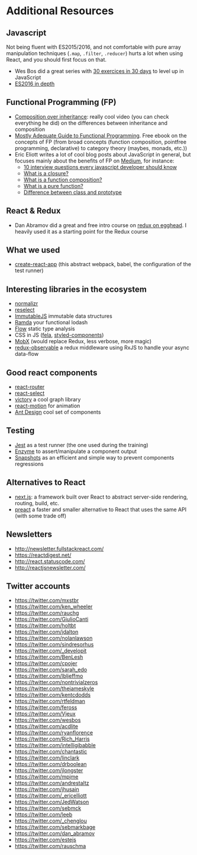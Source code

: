# Additional Resources

## Javascript
Not being fluent with ES2015/2016, and not comfortable with pure array manipulation techniques (`.map`, `.filter`, `.reducer`) hurts a lot when using React, and you should first focus on that.
- Wes Bos did a great series with [30 exercices in 30 days](https://javascript30.com/) to level up in JavaScript
- [ES2016 in depth](https://ponyfoo.com/articles/tagged/es6-in-depth)

## Functional Programming (FP)
- [Composition over inheritance](https://www.youtube.com/watch?v=wfMtDGfHWpA): really cool video (you can check everything he did) on the differences between inheritance and composition
- [Mostly Adequate Guide to Functional Programming](https://github.com/MostlyAdequate/mostly-adequate-guide). Free ebook on the concepts of FP (from broad concepts (function composition, pointfree programming, declarative) to category theory (maybes, monads, etc.))
- Eric Eliott writes a lot of cool blog posts about JavaScript in general, but focuses mainly about the benefits of FP on [Medium](https://medium.com/@_ericelliott/latest), for instance:
    - [10 interview questions every javascript developer should know](https://medium.com/javascript-scene/10-interview-questions-every-javascript-developer-should-know-6fa6bdf5ad95#.w7316qunx)
    - [What is a closure?](https://medium.com/javascript-scene/master-the-javascript-interview-what-is-a-closure-b2f0d2152b36#.rg6t8we4i)
    - [What is a function composition?](https://medium.com/javascript-scene/master-the-javascript-interview-what-is-function-composition-20dfb109a1a0#.vgoz73la0)
    - [What is a pure function?](https://medium.com/javascript-scene/master-the-javascript-interview-what-is-a-pure-function-d1c076bec976#.oelpkwny1)
    - [Difference between class and prototype](https://medium.com/javascript-scene/master-the-javascript-interview-what-s-the-difference-between-class-prototypal-inheritance-e4cd0a7562e9#.k2uzqxk9c)

## React & Redux
- Dan Abramov did a great and free intro course on [redux on egghead](https://egghead.io/courses/getting-started-with-redux). I heavily used it as a starting point for the Redux course

## What we used
- [create-react-app](https://github.com/facebookincubator/create-react-app) (this abstract webpack, babel, the configuration of the test runner)

## Interesting libraries in the ecosystem
- [normalizr](https://github.com/paularmstrong/normalizr/)
- [reselect](https://github.com/reactjs/reselect)
- [ImmutableJS](http://facebook.github.io/immutable-js/) immutable data structures
- [Ramda](http://ramdajs.com/docs/) your functional lodash
- [Flow](http://flowtype.org) static type analysis
- CSS in JS ([fela](https://github.com/rofrischmann/fela), [styled-components](http://styled-components.com/))
- [MobX](https://github.com/mobxjs/mobx) (would replace Redux, less verbose, more magic)
- [redux-observable](https://redux-observable.js.org) a redux middleware using RxJS to handle your async data-flow

## Good react components
- [react-router](https://github.com/rackt/react-router)
- [react-select](http://jedwatson.github.io/react-select/)
- [victory](http://formidable.com/open-source/victory/) a cool graph library
- [react-motion](https://github.com/chenglou/react-motion) for animation
- [Ant Design](https://ant.design/docs/react/introduce) cool set of components

## Testing
- [Jest](http://facebook.github.io/jest/) as a test runner (the one used during the training)
- [Enzyme](http://airbnb.io/enzyme/) to assert/manipulate a component output
- [Snapshots](http://facebook.github.io/jest/docs/snapshot-testing.html#content) as an efficient and simple way to prevent components regressions

## Alternatives to React
- [next.js](https://github.com/zeit/next.js/): a framework built over React to abstract server-side rendering, routing, build, etc.
- [preact](https://github.com/developit/preact) a faster and smaller alternative to React that uses the same API (with some trade off)

## Newsletters
- http://newsletter.fullstackreact.com/
- https://reactdigest.net/
- http://react.statuscode.com/
- http://reactjsnewsletter.com/

## Twitter accounts
- https://twitter.com/mxstbr
- https://twitter.com/ken_wheeler
- https://twitter.com/rauchg
- https://twitter.com/GiulioCanti
- https://twitter.com/holtbt
- https://twitter.com/jdalton
- https://twitter.com/nolanlawson
- https://twitter.com/sindresorhus
- https://twitter.com/_developit
- https://twitter.com/BenLesh
- https://twitter.com/cpojer
- https://twitter.com/sarah_edo
- https://twitter.com/lbljeffmo
- https://twitter.com/nontrivialzeros
- https://twitter.com/thejameskyle
- https://twitter.com/kentcdodds
- https://twitter.com/rtfeldman
- https://twitter.com/feross
- https://twitter.com/Vjeux
- https://twitter.com/wesbos
- https://twitter.com/acdlite
- https://twitter.com/ryanflorence
- https://twitter.com/Rich_Harris
- https://twitter.com/intelligibabble
- https://twitter.com/chantastic
- https://twitter.com/linclark
- https://twitter.com/drboolean
- https://twitter.com/jlongster
- https://twitter.com/mpjme
- https://twitter.com/andrestaltz
- https://twitter.com/jhusain
- https://twitter.com/_ericelliott
- https://twitter.com/JedWatson
- https://twitter.com/sebmck
- https://twitter.com/leeb
- https://twitter.com/_chenglou
- https://twitter.com/sebmarkbage
- https://twitter.com/dan_abramov
- https://twitter.com/estejs
- https://twitter.com/rauschma
